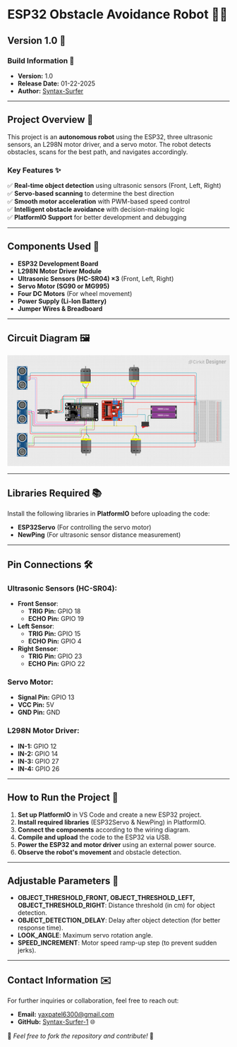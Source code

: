 # ESP32 Obstacle Avoidance Robot 🤖🚀

## Version 1.0 🏁

### Build Information 📅
- **Version:** 1.0
- **Release Date:** 01-22-2025
- **Author:** [Syntax-Surfer](https://github.com/Syntax-Surfer-1)

---

## Project Overview 🎯
This project is an **autonomous robot** using the ESP32, three ultrasonic sensors, an L298N motor driver, and a servo motor. The robot detects obstacles, scans for the best path, and navigates accordingly.

### Key Features ✨
✅ **Real-time object detection** using ultrasonic sensors (Front, Left, Right)  
✅ **Servo-based scanning** to determine the best direction  
✅ **Smooth motor acceleration** with PWM-based speed control  
✅ **Intelligent obstacle avoidance** with decision-making logic  
✅ **PlatformIO Support** for better development and debugging  

---

## Components Used 🧰
- **ESP32 Development Board**
- **L298N Motor Driver Module**
- **Ultrasonic Sensors (HC-SR04) ×3** (Front, Left, Right)
- **Servo Motor (SG90 or MG995)**
- **Four DC Motors** (For wheel movement)
- **Power Supply (Li-Ion Battery)**
- **Jumper Wires & Breadboard**

---

## Circuit Diagram 🖼️
![Circuit Diagram 🖼️](circuit_image.png)

---

## Libraries Required 📚
Install the following libraries in **PlatformIO** before uploading the code:
- **ESP32Servo** (For controlling the servo motor)
- **NewPing** (For ultrasonic sensor distance measurement)

---

## Pin Connections 🛠️

### **Ultrasonic Sensors (HC-SR04)**:
- **Front Sensor**:
  - **TRIG Pin:** GPIO 18
  - **ECHO Pin:** GPIO 19
- **Left Sensor**:
  - **TRIG Pin:** GPIO 15
  - **ECHO Pin:** GPIO 4
- **Right Sensor**:
  - **TRIG Pin:** GPIO 23
  - **ECHO Pin:** GPIO 22

### **Servo Motor**:
- **Signal Pin:** GPIO 13
- **VCC Pin:** 5V
- **GND Pin:** GND

### **L298N Motor Driver**:
- **IN-1:** GPIO 12
- **IN-2:** GPIO 14
- **IN-3:** GPIO 27
- **IN-4:** GPIO 26

---

## How to Run the Project 🚀
1. **Set up PlatformIO** in VS Code and create a new ESP32 project.
2. **Install required libraries** (ESP32Servo & NewPing) in PlatformIO.
3. **Connect the components** according to the wiring diagram.
4. **Compile and upload** the code to the ESP32 via USB.
5. **Power the ESP32 and motor driver** using an external power source.
6. **Observe the robot's movement** and obstacle detection.

---

## Adjustable Parameters 🔧
- **OBJECT_THRESHOLD_FRONT, OBJECT_THRESHOLD_LEFT, OBJECT_THRESHOLD_RIGHT**: Distance threshold (in cm) for object detection.
- **OBJECT_DETECTION_DELAY**: Delay after object detection (for better response time).
- **LOOK_ANGLE**: Maximum servo rotation angle.
- **SPEED_INCREMENT**: Motor speed ramp-up step (to prevent sudden jerks).

---

## Contact Information ✉️
For further inquiries or collaboration, feel free to reach out:
- **Email:** [yaxpatel6300@gmail.com](mailto:yaxpatel6300@gmail.com)
- **GitHub:** [Syntax-Surfer-1](https://github.com/Syntax-Surfer-1) 🌐

📌 *Feel free to fork the repository and contribute!* 🚀
